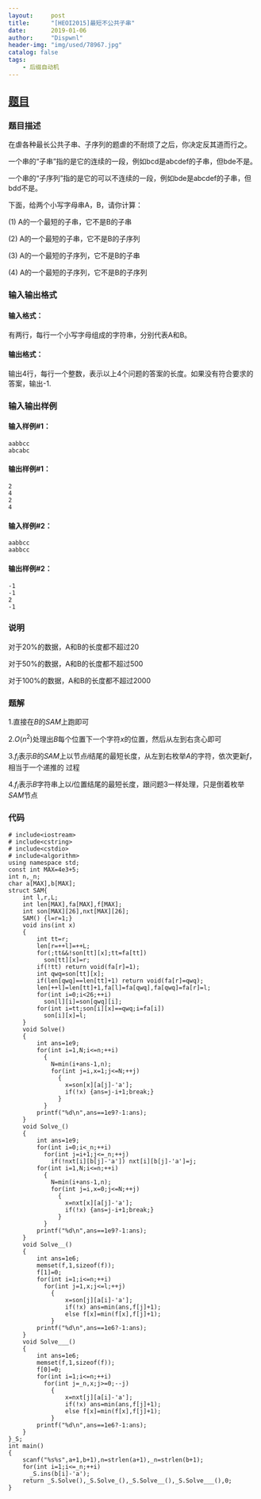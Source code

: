 ```yaml
---
layout:     post
title:      "[HEOI2015]最短不公共子串"
date:       2019-01-06
author:     "Dispwnl"
header-img: "img/used/78967.jpg"
catalog: false
tags:
    - 后缀自动机
---
```

## [题目](https://www.luogu.org/problemnew/show/P4112)
### 题目描述
在虐各种最长公共子串、子序列的题虐的不耐烦了之后，你决定反其道而行之。

一个串的“子串”指的是它的连续的一段，例如bcd是abcdef的子串，但bde不是。

一个串的“子序列”指的是它的可以不连续的一段，例如bde是abcdef的子串，但bdd不是。

下面，给两个小写字母串A，B，请你计算：

(1) A的一个最短的子串，它不是B的子串

(2) A的一个最短的子串，它不是B的子序列

(3) A的一个最短的子序列，它不是B的子串

(4) A的一个最短的子序列，它不是B的子序列

### 输入输出格式
#### 输入格式：
有两行，每行一个小写字母组成的字符串，分别代表A和B。

#### 输出格式：
输出4行，每行一个整数，表示以上4个问题的答案的长度。如果没有符合要求的答案，输出-1.

### 输入输出样例
#### 输入样例#1： 
```
aabbcc
abcabc
```
#### 输出样例#1： 
```
2
4
2
4
```
#### 输入样例#2： 
```
aabbcc
aabbcc
```
#### 输出样例#2：
```
-1
-1
2
-1
```
### 说明
对于20%的数据，A和B的长度都不超过20

对于50%的数据，A和B的长度都不超过500

对于100%的数据，A和B的长度都不超过2000

### 题解
1.直接在$B$的$SAM$上跑即可

2.$O(n^2)$处理出$B$每个位置下一个字符$x$的位置，然后从左到右贪心即可

3.$f_i$表示$B$的$SAM$上以节点$i$结尾的最短长度，从左到右枚举$A$的字符，依次更新$f$，相当于一个递推的
过程

4.$f_i$表示$B$字符串上以$i$位置结尾的最短长度，跟问题$3$一样处理，只是倒着枚举$SAM$节点

### 代码
```
# include<iostream>
# include<cstring>
# include<cstdio>
# include<algorithm>
using namespace std;
const int MAX=4e3+5;
int n,_n;
char a[MAX],b[MAX];
struct SAM{
	int l,r,L;
	int len[MAX],fa[MAX],f[MAX];
	int son[MAX][26],nxt[MAX][26];
	SAM() {l=r=1;}
	void ins(int x)
	{
		int tt=r;
		len[r=++l]=++L;
		for(;tt&&!son[tt][x];tt=fa[tt])
		  son[tt][x]=r;
		if(!tt) return void(fa[r]=1);
		int qwq=son[tt][x];
		if(len[qwq]==len[tt]+1) return void(fa[r]=qwq);
		len[++l]=len[tt]+1,fa[l]=fa[qwq],fa[qwq]=fa[r]=l;
		for(int i=0;i<26;++i)
		  son[l][i]=son[qwq][i];
		for(int i=tt;son[i][x]==qwq;i=fa[i])
		  son[i][x]=l;
	}
	void Solve()
	{
		int ans=1e9;
		for(int i=1,N;i<=n;++i)
		  {
		  	N=min(i+ans-1,n);
		  	for(int j=i,x=1;j<=N;++j)
		  	  {
		  	  	x=son[x][a[j]-'a'];
		  	  	if(!x) {ans=j-i+1;break;}
			  }
		  }
		printf("%d\n",ans==1e9?-1:ans);
	}
	void Solve_()
	{
		int ans=1e9;
		for(int i=0;i<_n;++i)
		  for(int j=i+1;j<=_n;++j)
		    if(!nxt[i][b[j]-'a']) nxt[i][b[j]-'a']=j;
		for(int i=1,N;i<=n;++i)
		  {
		  	N=min(i+ans-1,n);
		  	for(int j=i,x=0;j<=N;++j)
		  	  {
		  	  	x=nxt[x][a[j]-'a'];
		  	  	if(!x) {ans=j-i+1;break;}
			  }
		  }
		printf("%d\n",ans==1e9?-1:ans);
	}
	void Solve__()
	{
		int ans=1e6;
		memset(f,1,sizeof(f));
		f[1]=0;
		for(int i=1;i<=n;++i)
		  for(int j=1,x;j<=l;++j)
		    {
		    	x=son[j][a[i]-'a'];
		    	if(!x) ans=min(ans,f[j]+1);
		    	else f[x]=min(f[x],f[j]+1);
			}
		printf("%d\n",ans==1e6?-1:ans);
	}
	void Solve___()
	{
		int ans=1e6;
		memset(f,1,sizeof(f));
		f[0]=0;
		for(int i=1;i<=n;++i)
		  for(int j=_n,x;j>=0;--j)
		    {
		    	x=nxt[j][a[i]-'a'];
		    	if(!x) ans=min(ans,f[j]+1);
		    	else f[x]=min(f[x],f[j]+1);
			}
		printf("%d\n",ans==1e6?-1:ans);
	}
}_S;
int main()
{
	scanf("%s%s",a+1,b+1),n=strlen(a+1),_n=strlen(b+1);
	for(int i=1;i<=_n;++i)
	  _S.ins(b[i]-'a');
	return _S.Solve(),_S.Solve_(),_S.Solve__(),_S.Solve___(),0;
}
```
